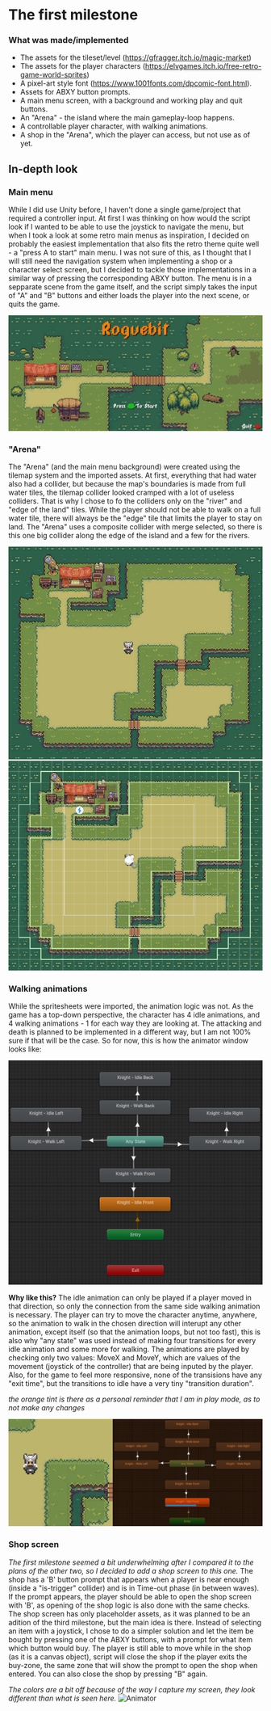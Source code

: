 # **The first milestone**

### What was made/implemented
- The assets for the tileset/level (https://gfragger.itch.io/magic-market)
- The assets for the player characters (https://elvgames.itch.io/free-retro-game-world-sprites)
- A pixel-art style font (https://www.1001fonts.com/dpcomic-font.html).
- Assets for ABXY button prompts.
- A main menu screen, with a background and working play and quit buttons.
- An "Arena" - the island where the main gameplay-loop happens.
- A controllable player character, with walking animations.
- A shop in the "Arena", which the player can access, but not use as of yet.

## In-depth look

### Main menu
While I did use Unity before, I haven't done a single game/project that required a controller input. At first I was thinking on how would the script look if I wanted to be able to use the joystick to navigate the menu, but when I took a look at some retro main menus as inspiration, I decided on probably the easiest implementation that also fits the retro theme quite well - a "press A to start" main menu.
I was not sure of this, as I thought that I will still need the navigation system when implementing a shop or a character select screen, but I decided to tackle those implementations in a similar way of pressing the
corresponding ABXY button. The menu is in a sepparate scene from the game itself, and the script simply takes the input of "A" and "B" buttons and either loads the player into the next scene, or quits the game. 

![MainMenuGif](../Images%20and%20GIFs/MainMenu.gif)

### "Arena"
The "Arena" (and the main menu background) were created using the tilemap system and the imported assets. At first, everything that had water also had a collider, but because the map's boundaries is made from full water tiles, the tilemap collider looked cramped with a lot of useless colliders. That is why I chose to fo the colliders only on the "river" and "edge of the land" tiles.
While the player should not be able to walk on a full water tile, there will always be the "edge" tile that limits the player to stay on land.
The "Arena" uses a composite collider with merge selected, so there is this one big collider along the edge of the island and a few for the rivers.

![Arena](../Images%20and%20GIFs/Arena.png)
![ArenaColliders](../Images%20and%20GIFs/Arena%20Colliders.png)

### Walking animations
While the spritesheets were imported, the animation logic was not. As the game has a top-down perspective, the character has 4 idle animations, and 4 walking animations - 1 for each way they are looking at.
The attacking and death is planned to be implemented in a different way, but I am not 100% sure if that will be the case. So for now, this is how the animator window looks like:

![Animator](../Images%20and%20GIFs/Animator%20Image.png)

**Why like this?**
The idle animation can only be played if a player moved in that direction, so only the connection from the same side walking animation is necessary.
The player can try to move the character anytime, anywhere, so the animation to walk in the chosen direction will interupt any other animation, except itself (so that the animation loops, but not too fast),
this is also why "any state" was used instead of making four transitions for every idle animation and some more for walking.
The animations are played by checking only two values: MoveX and MoveY, which are values of the movement (joystick of the controller) that are being inputed by the player.
Also, for the game to feel more responsive, none of the transisions have any "exit time", but the transitions to idle have a very tiny "transition duration".

*the orange tint is there as a personal reminder that I am in play mode, as to not make any changes*

![AnimatorGIF](../Images%20and%20GIFs/Animator.gif)

### Shop screen
*The first milestone seemed a bit underwhelming after I compared it to the plans of the other two, so I decided to add a shop screen to this one.*
The shop has a 'B' button prompt that appears when a player is near enough (inside a "is-trigger" collider) and is in Time-out phase (in between waves).
If the prompt appears, the player should be able to open the shop screen with 'B', as opening of the shop logic is also done with the same checks.
The shop screen has only placeholder assets, as it was planned to be an adition of the third milestone, but the main idea is there.
Instead of selecting an item with a joystick, I chose to do a simpler solution and let the item be bought by pressing one of the ABXY buttons, with a prompt for what item which button would buy.
The player is still able to move while in the shop (as it is a canvas object), script will close the shop if the player exits the buy-zone, the same zone that will show the prompt to open the shop when entered.
You can also close the shop by pressing "B" again.

*The colors are a bit off because of the way I capture my screen, they look different than what is seen here.*
![Animator](../Images%20and%20GIFs/Showcase.gif)
